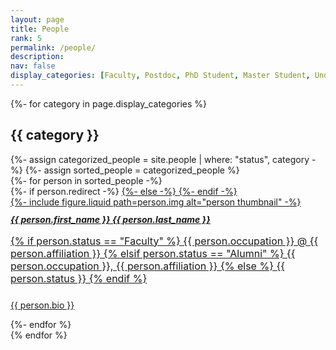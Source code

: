 ```yaml
---
layout: page
title: People
rank: 5
permalink: /people/
description: 
nav: false
display_categories: [Faculty, Postdoc, PhD Student, Master Student, Undergraduate Student, Alumni]
---
```


<div class="projects">
  <!-- Display categorized people -->
  {%- for category in page.display_categories %}
    <h2 class="category">{{ category }}</h2>
    {%- assign categorized_people = site.people | where: "status", category -%}
    {%- assign sorted_people = categorized_people %}
    <!-- Generate cards for each person -->
    <div class="container">
      <div class="row row-cols-1">
        {%- for person in sorted_people -%}
          <!-- Generate a card for the person -->
          <div class="card-item col">
            {%- if person.redirect -%}
              <a href="{{ person.redirect }}">
            {%- else -%}
              <a href="{{ person.url | relative_url }}">
            {%- endif -%}
              <div class="card hoverable">
                <div class="row row-cols-2">
                  <div class="card-img col-md-4">
                    {%- include figure.liquid
                      path=person.img
                      alt="person thumbnail" -%}
                  </div>
                  <div class="card-body col-md-8">
                    <h5 class="card-title" style="line-height: 1px;">{{ person.first_name }} {{ person.last_name }}</h5>
                    <div class="card-text" style="font-size: 16px; padding-bottom: 10px;">
                      {% if person.status == "Faculty" %}
                        {{ person.occupation }} @ {{ person.affiliation }}
                      {% elsif person.status == "Alumni" %}
                        {{ person.occupation }}, {{ person.affiliation }}
                      {% else %}
                        {{ person.status }}
                      {% endif %}
                    </div>
                    <p class="card-text">{{ person.bio }}</p>
                  </div>
                </div>
              </div>
            </a>
          </div>
          <!-- END: Generate a card for the person -->
        {%- endfor %}
      </div>
    </div>
  {% endfor %}
</div>
